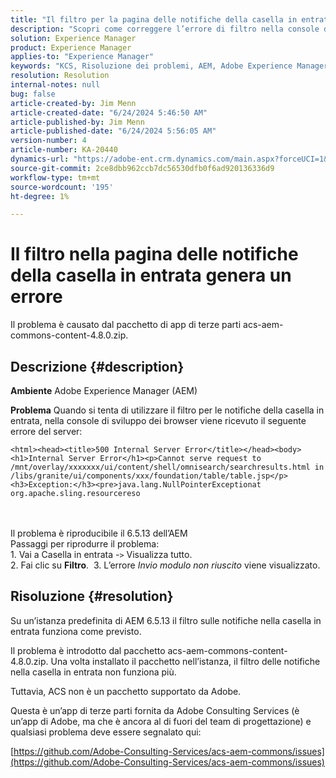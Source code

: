 ```yaml
---
title: "Il filtro per la pagina delle notifiche della casella in entrata genera un errore"
description: "Scopri come correggere l’errore di filtro nella console di sviluppo dei browser quando tenti di utilizzare il filtro per le notifiche della casella in entrata."
solution: Experience Manager
product: Experience Manager
applies-to: "Experience Manager"
keywords: "KCS, Risoluzione dei problemi, AEM, Adobe Experience Manager, Filtra sulla pagina delle notifiche della casella in entrata, Errore, acs-aem-commons-content-4.8.0.zip"
resolution: Resolution
internal-notes: null
bug: false
article-created-by: Jim Menn
article-created-date: "6/24/2024 5:46:50 AM"
article-published-by: Jim Menn
article-published-date: "6/24/2024 5:56:05 AM"
version-number: 4
article-number: KA-20440
dynamics-url: "https://adobe-ent.crm.dynamics.com/main.aspx?forceUCI=1&pagetype=entityrecord&etn=knowledgearticle&id=5e4eae23-ed31-ef11-8409-000d3a5a67ba"
source-git-commit: 2ce8dbb962ccb7dc56530dfb0f6ad920136336d9
workflow-type: tm+mt
source-wordcount: '195'
ht-degree: 1%

---
```


# Il filtro nella pagina delle notifiche della casella in entrata genera un errore


Il problema è causato dal pacchetto di app di terze parti acs-aem-commons-content-4.8.0.zip.

## Descrizione {#description}


<b>Ambiente</b>
Adobe Experience Manager (AEM)

<b>Problema</b>
Quando si tenta di utilizzare il filtro per le notifiche della casella in entrata, nella console di sviluppo dei browser viene ricevuto il seguente errore del server:


```
<html><head><title>500 Internal Server Error</title></head><body><h1>Internal Server Error</h1><p>Cannot serve request to /mnt/overlay/xxxxxxx/ui/content/shell/omnisearch/searchresults.html in /libs/granite/ui/components/xxx/foundation/table/table.jsp</p><h3>Exception:</h3><pre>java.lang.NullPointerExceptionat org.apache.sling.resourcereso
```

<br> <br>Il problema è riproducibile il 6.5.13 dell’AEM<br>Passaggi per riprodurre il problema:<br>1. Vai a Casella in entrata -`>`  Visualizza tutto.<br>2. Fai clic su <b>Filtro</b>. 
3. L’errore *Invio modulo non riuscito* viene visualizzato.

## Risoluzione {#resolution}


Su un’istanza predefinita di AEM 6.5.13 il filtro sulle notifiche nella casella in entrata funziona come previsto.

Il problema è introdotto dal pacchetto acs-aem-commons-content-4.8.0.zip. Una volta installato il pacchetto nell’istanza, il filtro delle notifiche nella casella in entrata non funziona più.

Tuttavia, ACS non è un pacchetto supportato da Adobe.

Questa è un’app di terze parti fornita da Adobe Consulting Services (è un’app di Adobe, ma che è ancora al di fuori del team di progettazione) e qualsiasi problema deve essere segnalato qui:

[https://github.com/Adobe-Consulting-Services/acs-aem-commons/issues](https://github.com/Adobe-Consulting-Services/acs-aem-commons/issues)
